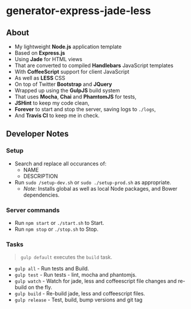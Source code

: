 generator-express-jade-less
==========

## About

- My lightweight **Node.js** application template
- Based on **Express.js**
- Using **Jade** for HTML views
- That are converted to compiled **Handlebars** JavaScript templates
- With **CoffeeScript** support for client JavaScript
- As well as **LESS** CSS
- On top of Twitter **Bootstrap** and **JQuery**
- Wrapped up using the **GulpJS** build system
- That uses **Mocha**, **Chai** and **PhamtomJS** for tests,
- **JSHint** to keep my code clean,
- **Forever** to start and stop the server, saving logs to `./logs`,
- And **Travis CI** to keep me in check.

## Developer Notes

### Setup

- Search and replace all occurances of:
  - NAME
  - DESCRIPTION
- Run `sudo /setup-dev.sh` or `sudo ./setup-prod.sh` as appropriate.
  - *Note:* Installs global as well as local Node packages, and Bower dependencies.

### Server commands

- Run `npm start` or `./start.sh` to Start.
- Run `npm stop` or `./stop.sh` to Stop.

### Tasks

> `gulp default` executes the `build` task.

- `gulp all` - Run tests and Build.
- `gulp test` - Run tests - lint, mocha and phantomjs.
- `gulp watch` - Watch for jade, less and coffeescript file changes and re-build on the fly.
- `gulp build` - Re-build jade, less and coffeescript files.
- `gulp release` - Test, build, bump versions and git tag
